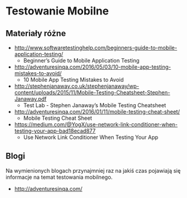 # Testowanie Mobilne

## Materiały różne

* http://www.softwaretestinghelp.com/beginners-guide-to-mobile-application-testing/
    * Beginner’s Guide to Mobile Application Testing
* http://adventuresinqa.com/2016/05/03/10-mobile-app-testing-mistakes-to-avoid/
    * 10 Mobile App Testing Mistakes to Avoid
* http://stephenjanaway.co.uk/stephenjanaway/wp-content/uploads/2015/11/Mobile-Testing-Cheatsheet-Stephen-Janaway.pdf
    * Test Lab - Stephen Janaway’s Mobile Testing Cheatsheet
* http://adventuresinqa.com/2016/01/11/mobile-testing-cheat-sheet/
    * Mobile Testing Cheat Sheet
* https://medium.com/@YogX/use-network-link-conditioner-when-testing-your-app-bad18ecad877
   * Use Network Link Conditioner When Testing Your App

## Blogi
Na wymienionych blogach przynajmniej raz na jakiś czas pojawiają się informacje na temat testowania mobilnego.
* http://adventuresinqa.com/
